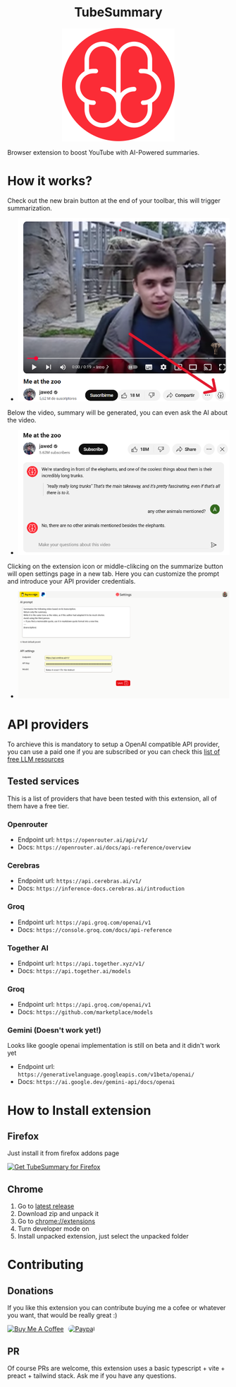 <h1 align="center">TubeSummary</h1>
<p align="center">
    <a href="https://github.com/n0vella/TubeSummary">
        <img src="https://raw.githubusercontent.com/n0vella/TubeSummary/master/icon.png" alt="logo" width="256" height="256" />
    </a>
</p>

Browser extension to boost YouTube with AI-Powered summaries.

# How it works?


Check out the new brain button at the end of your toolbar, this will trigger summarization.
- ![1](assets/readme/1.png)

Below the video, summary will be generated, you can even ask the AI about the video.

- ![2](assets/readme/2.png)

Clicking on the extension icon or middle-clikcing on the summarize button will open settings page in a new tab.
Here you can customize the prompt and introduce your API provider credentials.

- ![3](assets/readme/3.png)


# API providers

To archieve this is mandatory to setup a OpenAI compatible API provider, you can use a paid one if you are subscribed or you can check this [list of free LLM resources](https://github.com/cheahjs/free-llm-api-resources)

## Tested services

This is a list of providers that have been tested with this extension, all of them have a free tier.

### Openrouter

- Endpoint url: `https://openrouter.ai/api/v1/`
- Docs: `https://openrouter.ai/docs/api-reference/overview`

### Cerebras

- Endpoint url: `https://api.cerebras.ai/v1/`
- Docs: `https://inference-docs.cerebras.ai/introduction`

### Groq

- Endpoint url: `https://api.groq.com/openai/v1`
- Docs: `https://console.groq.com/docs/api-reference`

### Together AI

- Endpoint url: `https://api.together.xyz/v1/`
- Docs: `https://api.together.ai/models`

### Groq

- Endpoint url: `https://api.groq.com/openai/v1`
- Docs: `https://github.com/marketplace/models`

### Gemini (Doesn't work yet!)

Looks like google openai implementation is still on beta and it didn't work yet

- Endpoint url: `https://generativelanguage.googleapis.com/v1beta/openai/`
- Docs: `https://ai.google.dev/gemini-api/docs/openai`

# How to Install extension

## Firefox

Just install it from firefox addons page

<a href="https://addons.mozilla.org/en-US/firefox/addon/tubesummary/"><img src="https://user-images.githubusercontent.com/585534/107280546-7b9b2a00-6a26-11eb-8f9f-f95932f4bfec.png" alt="Get TubeSummary for Firefox"></a>

## Chrome

1. Go to [latest release](https://github.com/n0vella/TubeSummary/releases/latest)
2. Download zip and unpack it
3. Go to [chrome://extensions](chrome://extensions/)
4. Turn developer mode on
5. Install unpacked extension, just select the unpacked folder

# Contributing

## Donations

If you like this extension you can contribute buying me a cofee or whatever you want, that would be really great :)

<div style="display: inline-flex; gap: 10px; align-items: center">
    <a href="https://www.buymeacoffee.com/n0vella" target="_blank" rel="noopener">
        <img src="https://cdn.buymeacoffee.com/buttons/v2/default-yellow.png" alt="Buy Me A Coffee" style="height: 60px !important;width: 217px !important;"
        >
    </a>
    <a href="https://www.paypal.com/paypalme/n0velladev" target="_blank" rel="noopener">
        <img src="https://www.paypalobjects.com/webstatic/icon/pp196.png" alt="Paypal" width="60" height="60" style="border-radius: 10px" />
    </a>
</div>

## PR

Of course PRs are welcome, this extension uses a basic typescript + vite + preact + tailwind stack. Ask me if you have any questions.
